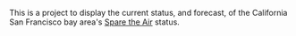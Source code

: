 This is a project to display the current status, and forecast,
of the California San Francisco bay area's
[Spare the Air](http://www.sparetheair.org/) status.
